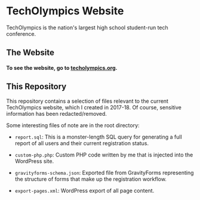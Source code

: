 # TechOlympics Website

TechOlympics is the nation's largest high school student-run tech conference.

## The Website

#### To see the website, go to [techolympics.org](http://techolympics.org).

## This Repository

This repository contains a selection of files relevant to the current 
TechOlympics website, which I created in 2017-18. Of course, sensitive 
information has been redacted/removed.

Some interesting files of note are in the root directory:

-   `report.sql`: This is a monster-length SQL query for generating a full 
    report of all users and their current registration status.

-   `custom-php.php`: Custom PHP code written by me that is injected into the 
    WordPress site.

-   `gravityforms-schema.json`: Exported file from GravityForms representing the
    structure of forms that make up the registration workflow.

-   `export-pages.xml`: WordPress export of all page content.
